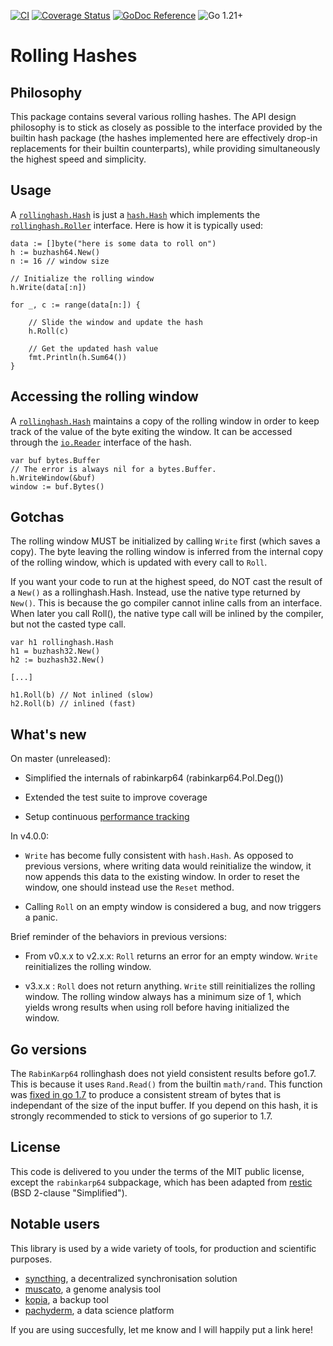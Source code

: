 [![CI](https://github.com/chmduquesne/rollinghash/actions/workflows/ci.yml/badge.svg)](https://github.com/chmduquesne/rollinghash/actions/workflows/ci.yml)
[![Coverage Status](https://codecov.io/gh/chmduquesne/rollinghash/branch/master/graph/badge.svg)](https://codecov.io/gh/chmduquesne/rollinghash)
[![GoDoc Reference](https://pkg.go.dev/badge/github.com/chmduquesne/rollinghash.svg)](https://pkg.go.dev/github.com/chmduquesne/rollinghash)
![Go 1.21+](https://img.shields.io/badge/go-1.21%2B-blue.svg)

Rolling Hashes
==============

Philosophy
----------

This package contains several various rolling hashes. The API design
philosophy is to stick as closely as possible to the interface provided by
the builtin hash package (the hashes implemented here are effectively
drop-in replacements for their builtin counterparts), while providing
simultaneously the highest speed and simplicity.

Usage
-----

A
[`rollinghash.Hash`](https://godoc.org/github.com/chmduquesne/rollinghash#Hash)
is just a [`hash.Hash`](https://golang.org/pkg/hash/#Hash) which
implements the
[`rollinghash.Roller`](https://godoc.org/github.com/chmduquesne/rollinghash#Roller)
interface. Here is how it is typically used:

```golang
data := []byte("here is some data to roll on")
h := buzhash64.New()
n := 16 // window size

// Initialize the rolling window
h.Write(data[:n])

for _, c := range(data[n:]) {

    // Slide the window and update the hash
    h.Roll(c)

    // Get the updated hash value
    fmt.Println(h.Sum64())
}
```

Accessing the rolling window
----------------------------

A
[`rollinghash.Hash`](https://godoc.org/github.com/chmduquesne/rollinghash#Hash)
maintains a copy of the rolling window in order to keep track of the value
of the byte exiting the window. It can be accessed through the
[`io.Reader`](https://golang.org/pkg/io/#Reader) interface of the hash.

```golang
var buf bytes.Buffer
// The error is always nil for a bytes.Buffer.
h.WriteWindow(&buf)
window := buf.Bytes()
```

Gotchas
-------

The rolling window MUST be initialized by calling `Write` first (which
saves a copy). The byte leaving the rolling window is inferred from the
internal copy of the rolling window, which is updated with every call to
`Roll`.

If you want your code to run at the highest speed, do NOT cast the result
of a `New()` as a rollinghash.Hash. Instead, use the native type returned
by `New()`. This is because the go compiler cannot inline calls from an
interface. When later you call Roll(), the native type call will be
inlined by the compiler, but not the casted type call.

```golang
var h1 rollinghash.Hash
h1 = buzhash32.New()
h2 := buzhash32.New()

[...]

h1.Roll(b) // Not inlined (slow)
h2.Roll(b) // inlined (fast)
```

What's new
----------

On master (unreleased):

* Simplified the internals of rabinkarp64 (rabinkarp64.Pol.Deg())

* Extended the test suite to improve coverage

* Setup continuous [performance
  tracking](https://chmduquesne.github.io/rollinghash/dev/bench/)

In v4.0.0:

* `Write` has become fully consistent with `hash.Hash`. As opposed to
  previous versions, where writing data would reinitialize the window, it
  now appends this data to the existing window. In order to reset the
  window, one should instead use the `Reset` method.

* Calling `Roll` on an empty window is considered a bug, and now triggers
  a panic.

Brief reminder of the behaviors in previous versions:

* From v0.x.x to v2.x.x: `Roll` returns an error for an empty window.
  `Write` reinitializes the rolling window.

* v3.x.x : `Roll` does not return anything. `Write` still reinitializes
  the rolling window. The rolling window always has a minimum size of 1,
  which yields wrong results when using roll before having initialized the
  window.

Go versions
-----------

The `RabinKarp64` rollinghash does not yield consistent results before
go1.7. This is because it uses `Rand.Read()` from the builtin `math/rand`.
This function was [fixed in go
1.7](https://golang.org/doc/go1.7#math_rand) to produce a consistent
stream of bytes that is independant of the size of the input buffer. If
you depend on this hash, it is strongly recommended to stick to versions
of go superior to 1.7.

License
-------

This code is delivered to you under the terms of the MIT public license,
except the `rabinkarp64` subpackage, which has been adapted from
[restic](https://github.com/restic/chunker) (BSD 2-clause "Simplified").

Notable users
-------------

This library is used by a wide variety of tools, for production and
scientific purposes.

* [syncthing](https://syncthing.net/), a decentralized synchronisation
  solution
* [muscato](https://github.com/kshedden/muscato), a genome analysis tool
* [kopia](https://github.com/kopia/kopia), a backup tool
* [pachyderm](https://github.com/pachyderm/pachyderm), a data science
  platform

If you are using succesfully, let me know and I will happily put a link
here!
